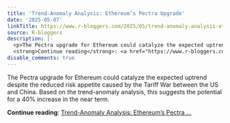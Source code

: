 ```yaml
---
title: 'Trend-Anomaly Analysis: Ethereum’s Pectra Upgrade'
date: '2025-05-07'
linkTitle: https://www.r-bloggers.com/2025/05/trend-anomaly-analysis-ethereums-pectra-upgrade/
source: R-bloggers
description: |-
  <p>The Pectra upgrade for Ethereum could catalyze the expected uptrend despite the reduced risk appetite caused by the Tariff War between the US and China. Based on the trend-anomaly analysis, this suggests the potential for a 40% increase in the near term.</p>
  <strong>Continue reading</strong>: <a href="https://www.r-bloggers.com/2025/05/trend-anomaly-analysis-ethereums-pectra-upgrade/">Trend-Anomaly Analysis: Ethereum’s Pectra ...
disable_comments: true
---
```

<p>The Pectra upgrade for Ethereum could catalyze the expected uptrend despite the reduced risk appetite caused by the Tariff War between the US and China. Based on the trend-anomaly analysis, this suggests the potential for a 40% increase in the near term.</p>
<strong>Continue reading</strong>: <a href="https://www.r-bloggers.com/2025/05/trend-anomaly-analysis-ethereums-pectra-upgrade/">Trend-Anomaly Analysis: Ethereum’s Pectra ...